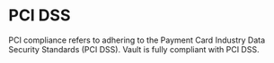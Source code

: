# PCI DSS

PCI compliance refers to adhering to the Payment Card Industry Data Security Standards (PCI DSS). Vault is fully compliant with PCI DSS.
